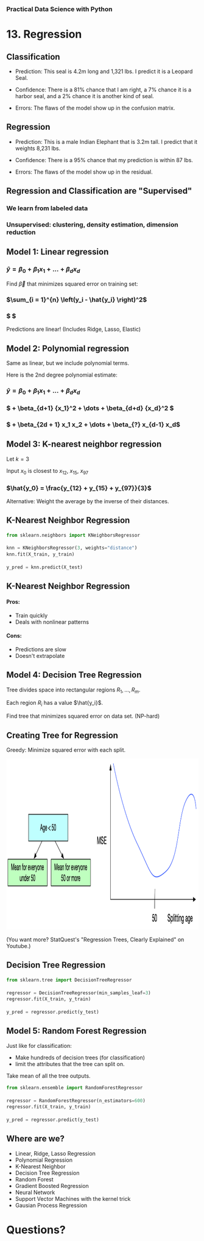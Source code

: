 [comment]: # (THEME = pdsp)
[comment]: # (CODE_THEME = base16/zenburn)

### Practical Data Science with Python

# 13. Regression

[comment]: # (!!!)


## Classification

- Prediction: This seal is 4.2m long and 1,321 lbs.  I predict it is a Leopard Seal.

- Confidence: There is a 81% chance that I am right, a 7% chance it is a harbor seal, and a 2% chance it is another kind of seal.

- Errors: The flaws of the model show up in the confusion matrix.

[comment]: # (!!!)


## Regression

- Prediction: This is a male Indian Elephant that is 3.2m tall.  I predict that it weights 8,231 lbs.

- Confidence: There is a 95% chance that my prediction is within 87 lbs.

- Errors: The flaws of the model show up in the residual.

[comment]: # (!!!)

## Regression and Classification are "Supervised"

### We learn from labeled data

### Unsupervised: clustering, density estimation, dimension reduction

[comment]: # (!!!)


## Model 1: Linear regression

### $\hat{y} = \beta_0 + \beta_1 x_1 + \ldots + \beta_d x_d$

Find $\vec{\beta}$ that minimizes squared error on training set:

### $\sum_{i = 1}^{n} \left(y_i - \hat{y_i} \right)^2$

### $ $

Predictions are linear! (Includes Ridge, Lasso, Elastic)

[comment]: # (!!!)

## Model 2: Polynomial regression

Same as linear, but we include polynomial terms.  

Here is the 2nd degree polynomial estimate:

### $\hat{y} = \beta_0 + \beta_1 x_1 + \ldots + \beta_d x_d$
###  $ + \beta_{d+1} {x_1}^2 + \dots + \beta_{d+d} {x_d}^2 $
###  $ + \beta_{2d + 1} x_1 x_2 + \dots + \beta_{?} x_{d-1} x_d$


[comment]: # (!!!)


## Model 3: K-nearest neighbor regression

Let $k=3$

Input $x_0$ is closest to $x_{12}$, $x_{15}$, $x_{97}$

### $\hat{y_0} = \frac{y_{12} + y_{15} + y_{97}}{3}$

Alternative: Weight the average by the inverse of their distances.

[comment]: # (!!!)

## K-Nearest Neighbor Regression

```python
from sklearn.neighbors import KNeighborsRegressor

knn = KNeighborsRegressor(3, weights="distance")
knn.fit(X_train, y_train)

y_pred = knn.predict(X_test)
```

[comment]: # (!!!)


## K-Nearest Neighbor Regression

#### Pros:

- Train quickly
- Deals with nonlinear patterns

#### Cons:

- Predictions are slow
- Doesn't extrapolate

[comment]: # (!!!)


## Model 4: Decision Tree Regression

Tree divides space into rectangular regions $R_1, \ldots, R_m$.

Each region $R_i$ has a value $\hat{y_i}$.

Find tree that minimizes squared error on data set. (NP-hard)


[comment]: # (!!!)

## Creating Tree for Regression

Greedy: Minimize squared error with each split.

<img src="13_media/splitting.png" height="450" /> 

(You want more? StatQuest's "Regression Trees, Clearly Explained" on Youtube.)

[comment]: # (!!!)

## Decision Tree Regression

```python
from sklearn.tree import DecisionTreeRegressor

regressor = DecisionTreeRegressor(min_samples_leaf=3)
regressor.fit(X_train, y_train)

y_pred = regressor.predict(y_test)
```

[comment]: # (!!!)

## Model 5: Random Forest Regression

Just like for classification: 

- Make hundreds of decision trees (for classification)
- limit the attributes that the tree can split on.

Take mean of all the tree outputs.

```python
from sklearn.ensemble import RandomForestRegressor

regressor = RandomForestRegressor(n_estimators=600)
regressor.fit(X_train, y_train)

y_pred = regressor.predict(y_test)
```

[comment]: # (!!!)

## Where are we?

- Linear, Ridge, Lasso Regression
- Polynomial Regression
- K-Nearest Neighbor
- Decision Tree Regression 
- Random Forest
- Gradient Boosted Regression
- Neural Network
- Support Vector Machines with the kernel trick
- Gausian Process Regression

[comment]: # (!!!)


# Questions?

